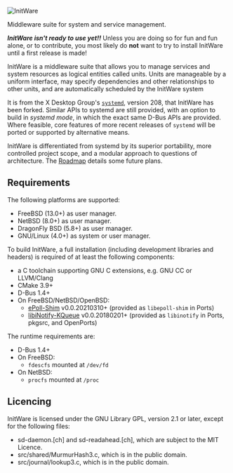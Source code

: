 ![InitWare](http://brand.initware.com/assets/page-logo.png)

Middleware suite for system and service management.

***InitWare isn't ready to use yet!!***
Unless you are doing so for fun and fun alone, or to contribute, you most
likely do **not** want to try to install InitWare until a first release is made!

InitWare is a middleware suite that allows you to manage services
and system resources as logical entities called units. Units are manageable by a
uniform interface, may specify dependencies and other relationships to other
units, and are automatically scheduled by the InitWare system

It is from the X Desktop Group's
[`systemd`](http://www.freedesktop.org/wiki/Software/systemd), version 208, that
InitWare has been forked.
Similar APIs to systemd are still provided, with an option to build in
*systemd mode*, in which the exact same D-Bus APIs are provided. Where feasible,
core features of more recent releases of `systemd` will be ported or supported
by alternative means.

InitWare is differentiated from systemd by its superior portability, more
controlled project scope, and a modular approach to questions of architecture.
The [Roadmap](wiki/Roadmap) details some future plans.


Requirements
------------

The following platforms are supported:

- FreeBSD (13.0+) as user manager.
- NetBSD (8.0+) as user manager.
- DragonFly BSD (5.8+) as user manager.
- GNU/Linux (4.0+) as system or user manager.

To build InitWare, a full installation (including development libraries and
headers) is required of at least the following components:

- a C toolchain supporting GNU C extensions, e.g. GNU CC or LLVM/Clang
- CMake 3.9+
- D-Bus 1.4+
- On FreeBSD/NetBSD/OpenBSD:
    - [ePoll-Shim](https://github.com/jiixyj/epoll-shim) v0.0.20210310+
      (provided as `libepoll-shim` in Ports)
    - [libiNotify-KQueue](https://github.com/libinotify-kqueue/libinotify-kqueue)
      v0.0.20180201+ (provided as `libinotify` in Ports, pkgsrc, and OpenPorts)

The runtime requirements are:

- D-Bus 1.4+
- On FreeBSD:
    - `fdescfs` mounted at `/dev/fd`
- On NetBSD:
    - `procfs` mounted at `/proc`

Licencing
---------

InitWare is licensed under the GNU Library GPL, version 2.1 or later, except for
the following files:

- sd-daemon.[ch] and sd-readahead.[ch], which are subject to the MIT Licence.
- src/shared/MurmurHash3.c, which is in the public domain.
- src/journal/lookup3.c, which is in the public domain.
